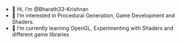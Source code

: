 - 👋 Hi, I’m @Bharath33-Krishnan
- 👀 I’m interested in Procedural Generation, Game Development and Shaders.
- 🌱 I’m currently learning OpenGL, Experimenting with Shaders and different game libraries

<!---
Bharath33-Krishnan/Bharath33-Krishnan is a ✨ special ✨ repository because its `README.md` (this file) appears on your GitHub profile.
You can click the Preview link to take a look at your changes.
--->
